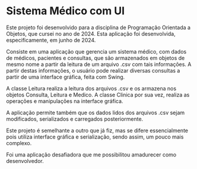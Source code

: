 # Sistema Médico com UI

Este projeto foi desenvolvido para a disciplina de Programação Orientada a Objetos, que cursei no ano de 2024. Esta aplicação foi desenvolvida, especificamente, em junho de 2024.

Consiste em uma aplicação que gerencia um sistema médico, com dados de médicos, pacientes e consultas, que são armazenados em objetos de mesmo nome a partir da leitura de um arquivo .csv com tais informações. A partir destas informações, o usuário pode realizar diversas consultas a partir de uma interface gráfica, feita com Swing.

A classe Leitura realiza a leitura dos arquivos .csv e os armazena nos objetos Consulta, Leitura e Medico. A classe Clinica por sua vez, realiza as operações e manipulações na interface gráfica.

A aplicação permite também que os dados lidos dos arquivos .csv sejam modificados, serializados e carregados posteriormente.

Este projeto é semelhante a outro que já fiz, mas se difere essencialmente pois utiliza interface gráfica e serialização, sendo assim, um pouco mais complexo.

Foi uma aplicação desafiadora que me possibilitou amadurecer como desenvolvedor.
